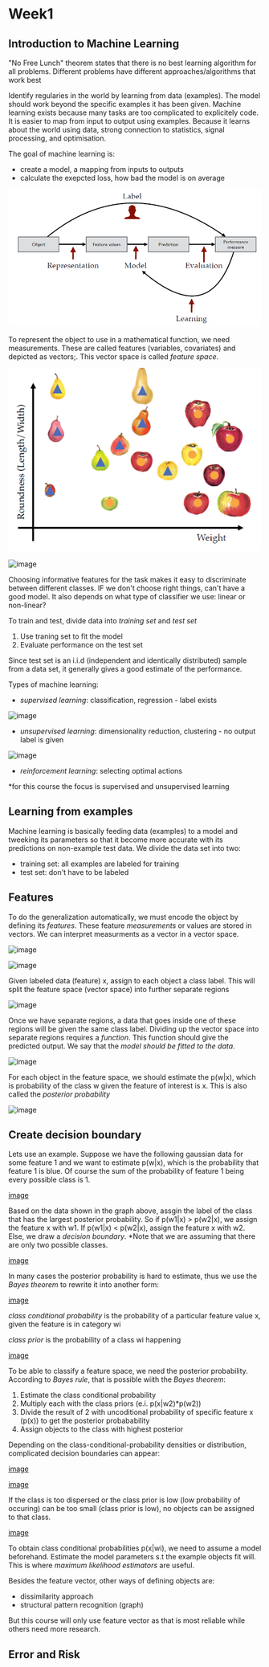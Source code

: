 # Week1

## Introduction to Machine Learning
"No Free Lunch" theorem states that there is no best learning algorithm for all problems. Different problems have different approaches/algorithms that work best

Identify regularies in the world by learning from data (examples). The model should work beyond the specific examples it has been given. Machine learning exists because many tasks are too complicated to explicitely code. It is easier to map from input to output using examples. Because it learns about the world using data, strong connection to statistics, signal processing, and optimisation.

The goal of machine learning is:
- create a model, a mapping from inputs to outputs
- calculate the exepcted loss, how bad the model is on average

![image](../../images/ml_process.PNG)

To represent the object to use in a mathematical function, we need measurements. These are called features (variables, covariates) and depicted as vectors;. This vector space is called *feature space*.

![image](../../images/feature_space.PNG)

![image](../../classifier_evaluation.PNG)

Choosing informative features for the task makes it easy to discriminate between different classes. IF we don't choose right things, can't have a good model. It also depends on what type of classifier we use: linear or non-linear?

To train and test, divide data into *training set* and *test set*
1. Use traning set to fit the model
2. Evaluate performance on the test set

Since test set is an i.i.d (independent and identically distributed) sample from a data set, it generally gives a good estimate of the performance.

Types of machine learning:
- *supervised learning*: classification, regression - label exists

![image](../../supervised_learning.PNG)

- *unsupervised learning*: dimensionality reduction, clustering - no output label is given

![image](../../unsupervised_learning.PNG)

- *reinforcement learning*: selecting optimal actions

*for this course the focus is supervised and unsupervised learning

## Learning from examples
Machine learning is basically feeding data (examples) to a model and tweeking its parameters so that it become more accurate with its predictions on non-example test data. We divide the data set into two:

- training set: all examples are labeled for training
- test set: don't have to be labeled

## Features
To do the generalization automatically, we must encode the object by defining its *features*. These feature *measurements* or values are stored in vectors. We can interpret measurments as a vector in a vector space. 

![image](../../classification_terms.PNG)

![image](../../data_as_vector.PNG)

 Given labeled data (feature) x, assign to each object a class label. This will split the feature space (vector space) into further separate regions

![image](../../vector_space_organized.PNG)

Once we have separate regions, a data that goes inside one of these regions will be given the same class label. Dividing up the vector space into separate regions requires a *function*. This function should give the predicted output. We say that the *model should be fitted to the data*.

![image](../../fitted_to_data.PNG)

For each object in the feature space, we should estimate the p(w|x), which is  probability of the class w given the feature of interest is x. This is also called the *posterior probability*

![image](../../pattern_recognition_pipeline.PNG)


## Create decision boundary
Lets use an example. Suppose we have the following gaussian data for some feature 1 and we want to estimate p(w|x), which is the probability that feature 1 is blue. Of course the sum of the probability of feature 1 being every possible class is 1.

[image](../../gaussian_data_graph.PNG)

Based on the data shown in the graph above, assgin the label of the class that has the largest posterior probability. So if p(w1|x) > p(w2|x), we assign the feature x with w1. If p(w1|x) < p(w2|x), assign the feature x with w2. Else, we draw a *decision boundary*. *Note that we are assuming that there are only two possible classes.

[image](../../graph_posterior_probability.PNG)

In many cases the posterior probability is hard to estimate, thus we use the *Bayes theorem* to rewrite it into another form:

[image](../../bayes_theorem.PNG)

*class conditional probability* is the probability of a particular feature value x, given the feature is in category wi

*class prior* is the probability of a class wi happening

[image](../../conditional_probability.PNG)
 
To be able to classify a feature space, we need the posterior probability. According to *Bayes rule*, that is possible wiith the *Bayes theorem*:
1. Estimate the class conditional probability
2. Multiply each with the class priors (e.i. p(x|w2)*p(w2))
3. Divide the result of 2 with uncoditional probability of specific feature x (p(x)) to get the posterior probabability
4. Assign objects to the class with highest posterior


Depending on the class-conditional-probability densities or distribution, complicated decision boundaries can appear: 

[image](../../complicated_decision_boundary.PNG)

[image](../../multi_modal_distribution.PNG)

If the class is too dispersed or the class prior is low (low probability of occuring) can be too small (class prior is low), no objects can be assigned to that class.

[image](../../absent_decision_boundary.PNG)

To obtain class conditional probabilities p(x|wi), we need to assume a model beforehand. Estimate the model parameters s.t the example objects fit will. This is where *maximum likelihood estimators* are useful.

Besides the feature vector, other ways of defining objects are:

- dissimilarity approach
- structural pattern recognition (graph)

But this course will only use feature vector as that is most reliable while others need more research.

## Error and Risk

